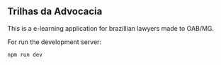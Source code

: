 ## Trilhas da Advocacia

This is a e-learning application for brazillian lawyers made to OAB/MG.

For run the development server:

```bash
npm run dev
```

